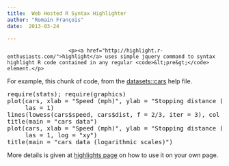```yaml
---
title:  Web Hosted R Syntax Highlighter
author: "Romain François"
date:  2013-03-24

---
```



						<p><a href="http://highlight.r-enthusiasts.com/">highlight</a> uses simple jquery command to syntax highlight R code contained in any regular <code>&lt;pre&gt;</code> element.</p>
<p>For example, this chunk of code, from the <a href="http://help.r-enthusiasts.com/library/datasets/html/cars.html">datasets::cars</a> help file.</p>
<pre class="code_r">
require(stats); require(graphics)
plot(cars, xlab = "Speed (mph)", ylab = "Stopping distance (ft)",
     las = 1)
lines(lowess(cars$speed, cars$dist, f = 2/3, iter = 3), col = "red")
title(main = "cars data")
plot(cars, xlab = "Speed (mph)", ylab = "Stopping distance (ft)",
     las = 1, log = "xy")
title(main = "cars data (logarithmic scales)")
</pre>
<p>More details is given at <a href="http://highlight.r-enthusiasts.com/">highlights page</a> on how to use it on your own page.</p>
